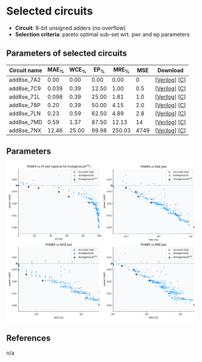 
Selected circuits
===================
 - **Circuit**: 8-bit unsigned adders (no overflow)
 - **Selection criteria**: pareto optimal sub-set wrt. pwr and ep parameters

Parameters of selected circuits
----------------------------

| Circuit name | MAE<sub>%</sub> | WCE<sub>%</sub> | EP<sub>%</sub> | MRE<sub>%</sub> | MSE | Download |
| --- |  --- | --- | --- | --- | --- | --- | 
| add8se_7A2 | 0.00 | 0.00 | 0.00 | 0.00 | 0 |  [[Verilog](add8se_7A2.v)]  [[C](add8se_7A2.c)] |
| add8se_7C9 | 0.039 | 0.39 | 12.50 | 1.00 | 0.5 |  [[Verilog](add8se_7C9.v)]  [[C](add8se_7C9.c)] |
| add8se_71L | 0.098 | 0.39 | 25.00 | 1.81 | 1.0 |  [[Verilog](add8se_71L.v)]  [[C](add8se_71L.c)] |
| add8se_78P | 0.20 | 0.39 | 50.00 | 4.15 | 2.0 |  [[Verilog](add8se_78P.v)]  [[C](add8se_78P.c)] |
| add8se_7LN | 0.23 | 0.59 | 62.50 | 4.89 | 2.8 |  [[Verilog](add8se_7LN.v)]  [[C](add8se_7LN.c)] |
| add8se_7MD | 0.59 | 1.37 | 87.50 | 12.13 | 14 |  [[Verilog](add8se_7MD.v)]  [[C](add8se_7MD.c)] |
| add8se_7NX | 12.46 | 25.00 | 99.98 | 250.03 | 4749 |  [[Verilog](add8se_7NX.v)]  [[C](add8se_7NX.c)] |
    
Parameters
--------------
![Parameters figure](fig.png)

References
--------------
n/a

             